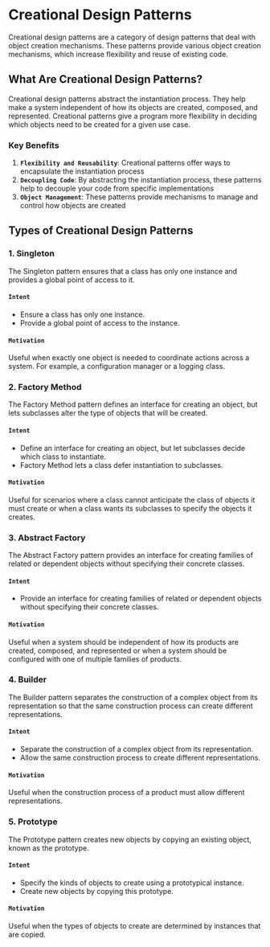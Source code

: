 # Creational Design Patterns

Creational design patterns are a category of design patterns that deal with object creation mechanisms. These patterns provide various object creation mechanisms, which increase flexibility and reuse of existing code.

## What Are Creational Design Patterns?

Creational design patterns abstract the instantiation process. They help make a system independent of how its objects are created, composed, and represented. Creational patterns give a program more flexibility in deciding which objects need to be created for a given use case.

### Key Benefits

1. **`Flexibility and Reusability`**: Creational patterns offer ways to encapsulate the instantiation process
2. **`Decoupling Code`**: By abstracting the instantiation process, these patterns help to decouple your code from specific implementations
3. **`Object Management`**: These patterns provide mechanisms to manage and control how objects are created

## Types of Creational Design Patterns

### 1. Singleton

The Singleton pattern ensures that a class has only one instance and provides a global point of access to it.

#### **`Intent`**

- Ensure a class has only one instance.
- Provide a global point of access to the instance.

#### **`Motivation`**

Useful when exactly one object is needed to coordinate actions across a system. For example, a configuration manager or a logging class.


### 2. Factory Method

The Factory Method pattern defines an interface for creating an object, but lets subclasses alter the type of objects that will be created.

#### **`Intent`**

- Define an interface for creating an object, but let subclasses decide which class to instantiate.
- Factory Method lets a class defer instantiation to subclasses.

#### **`Motivation`**

Useful for scenarios where a class cannot anticipate the class of objects it must create or when a class wants its subclasses to specify the objects it creates.

### 3. Abstract Factory

The Abstract Factory pattern provides an interface for creating families of related or dependent objects without specifying their concrete classes.

#### **`Intent`**

- Provide an interface for creating families of related or dependent objects without specifying their concrete classes.

#### **`Motivation`**

Useful when a system should be independent of how its products are created, composed, and represented or when a system should be configured with one of multiple families of products.

### 4. Builder

The Builder pattern separates the construction of a complex object from its representation so that the same construction process can create different representations.

#### **`Intent`**

- Separate the construction of a complex object from its representation.
- Allow the same construction process to create different representations.

#### **`Motivation`**

Useful when the construction process of a product must allow different representations.

### 5. Prototype

The Prototype pattern creates new objects by copying an existing object, known as the prototype.

#### **`Intent`**

- Specify the kinds of objects to create using a prototypical instance.
- Create new objects by copying this prototype.

#### **`Motivation`**

Useful when the types of objects to create are determined by instances that are copied.
